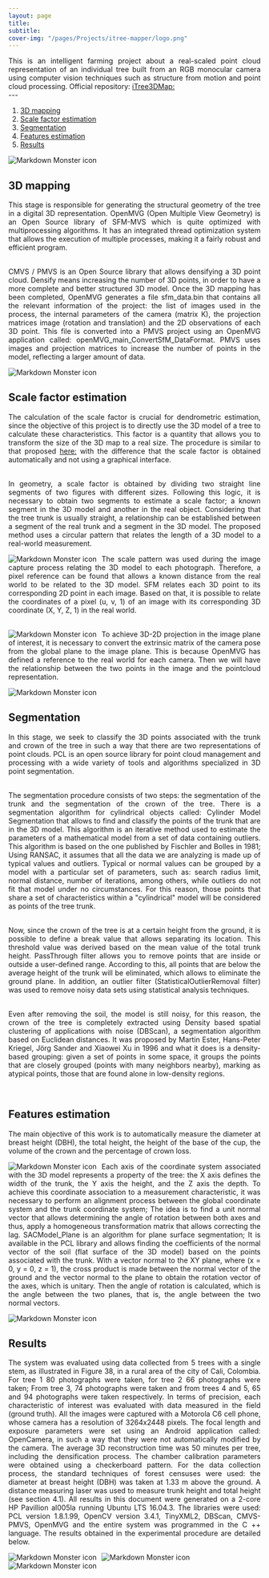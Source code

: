 ```yaml
---
layout: page
title: 
subtitle: 
cover-img: "/pages/Projects/itree-mapper/logo.png"
---
```

<div style="text-align: justify ">
This is an intelligent farming project about a real-scaled point cloud representation of an individual tree built from an RGB monocular camera using computer vision techniques such as structure from motion and point cloud processing. Official repository: <a href="https://github.com/danielTobon43/iTree3DMap">iTree3DMap:</a> 
</div>
---

1.	[3D mapping](#3D-mapping)
2.	[Scale factor estimation](#2.-Scale-factor-estimation)
3.	[Segmentation](#Segmentation)
4.	[Features estimation](#Features-estimation)
5.  [Results](#Results)

<img src="/pages/Projects/itree-mapper/pipeline.png"
     alt="Markdown Monster icon"
     style="float: left; margin-right: 10px;" />
<br>

## 3D mapping
<div style="text-align: justify ">
 This stage is responsible for generating the structural geometry of the tree in a digital 3D representation. OpenMVG (Open Multiple View Geometry) is an Open Source library of SFM-MVS which is quite optimized with multiprocessing algorithms. It has an integrated thread optimization system that allows the execution of multiple processes, making it a fairly robust and efficient program. <br><br>

 CMVS / PMVS is an Open Source library that allows densifying a 3D point cloud. Densify means increasing the number of 3D points, in order to have a more complete and better structured 3D model. Once the 3D mapping has been completed, OpenMVG generates a file sfm_data.bin that contains all the relevant information of the project: the list of images used in the process, the internal parameters of the camera (matrix K), the projection matrices image (rotation and translation) and the 2D observations of each 3D point. This file is converted into a PMVS project using an OpenMVG application called: openMVG_main_ConvertSfM_DataFormat. PMVS uses images and projection matrices to increase the number of points in the model, reflecting a larger amount of data.
</div>

<img src="/pages/Projects/itree-mapper/mapping.png"
     alt="Markdown Monster icon"
     style="float: left; margin-right: 10px;" /> 
<br>

## Scale factor estimation
<div style="text-align: justify ">
The calculation of the scale factor is crucial for dendrometric estimation, since the objective of this project is to directly use the 3D model of a tree to calculate these characteristics. This factor is a quantity that allows you to transform the size of the 3D map to a real size. The procedure is similar to that proposed <a href="https://openmvg.readthedocs.io/en/latest/software/ui/SfM/control_points_registration/GCP/">here:</a> with the difference that the scale factor is obtained automatically and not using a graphical interface.<br><br>

In geometry, a scale factor is obtained by dividing two straight line segments of two figures with different sizes. Following this logic, it is necessary to obtain two segments to estimate a scale factor; a known segment in the 3D model and another in the real object. Considering that the tree trunk is usually straight, a relationship can be established between a segment of the real trunk and a segment in the 3D model.
The proposed method uses a circular pattern that relates the length of a 3D model to a real-world measurement.
</div>

<img src="/pages/Projects/itree-mapper/scale-factor-relation.png"
     alt="Markdown Monster icon"
     style="float: left; margin-right: 10px;" /> 

<div style="text-align: justify ">
The scale pattern was used during the image capture process relating the 3D model to each photograph. Therefore, a pixel reference can be found that allows a known distance from the real world to be related to the 3D model. SFM relates each 3D point to its corresponding 2D point in each image. Based on that, it is possible to relate the coordinates of a pixel (u, v, 1) of an image with its corresponding 3D coordinate (X, Y, Z, 1) in the real world.
</div><br>

<img src="/pages/Projects/itree-mapper/scale.png"
     alt="Markdown Monster icon"
     style="float: left; margin-right: 10px;" /> 

<div style="text-align: justify ">
To achieve 3D-2D projection in the image plane of interest, it is necessary to convert the extrinsic matrix of the camera pose from the global plane to the image plane. This is because OpenMVG has defined a reference to the real world for each camera. Then we will have the relationship between the two points in the image and the pointcloud representation.
</div>

<img src="/pages/Projects/itree-mapper/scale-result.png"
     alt="Markdown Monster icon"
     style="float: left; margin-right: 10px;" /> 
<br>

## Segmentation
<div style="text-align: justify ">
In this stage, we seek to classify the 3D points associated with the trunk and crown of the tree in such a way that there are two representations of point clouds. PCL is an open source library for point cloud management and processing with a wide variety of tools and algorithms specialized in 3D point segmentation.<br><br>

The segmentation procedure consists of two steps: the segmentation of the trunk and the segmentation of the crown of the tree. There is a segmentation algorithm for cylindrical objects called: Cylinder Model Segmentation that allows to find and classify the points of the trunk that are in the 3D model. This algorithm is an iterative method used to estimate the parameters of a mathematical model from a set of data containing outliers. This algorithm is based on the one published by Fischler and Bolles in 1981; Using RANSAC, it assumes that all the data we are analyzing is made up of typical values ​​and outliers. Typical or normal values ​​can be grouped by a model with a particular set of parameters, such as: search radius limit, normal distance, number of iterations, among others, while outliers do not fit that model under no circumstances. For this reason, those points that share a set of characteristics within a "cylindrical" model will be considered as points of the tree trunk.<br><br>

Now, since the crown of the tree is at a certain height from the ground, it is possible to define a break value that allows separating its location. This threshold value was derived based on the mean value of the total trunk height. PassThrough filter allows you to remove points that are inside or outside a user-defined range. According to this, all points that are below the average height of the trunk will be eliminated, which allows to eliminate the ground plane. In addition, an outlier filter (StatisticalOutlierRemoval filter) was used to remove noisy data sets using statistical analysis techniques.<br><br>

Even after removing the soil, the model is still noisy, for this reason, the crown of the tree is completely extracted using Density based spatial clustering of applications with noise (DBScan), a segmentation algorithm based on Euclidean distances. It was proposed by Martin Ester, Hans-Peter Kriegel, Jörg Sander and Xiaowei Xu in 1996 and what it does is a density-based grouping: given a set of points in some space, it groups the points that are closely grouped (points with many neighbors nearby), marking as atypical points, those that are found alone in low-density regions.
</div><br>

## Features estimation
<div style="text-align: justify ">
The main objective of this work is to automatically measure the diameter at breast height (DBH), the total height, the height of the base of the cup, the volume of the crown and the percentage of crown loss.
</div>

<img src="/pages/Projects/itree-mapper/dendrometric.png"
     alt="Markdown Monster icon"
     style="float: left; margin-right: 10px;" /> 

<div style="text-align: justify ">
Each axis of the coordinate system associated with the 3D model represents a property of the tree: the X axis defines the width of the trunk, the Y axis the height, and the Z axis the depth. To achieve this coordinate association to a measurement characteristic, it was necessary to perform an alignment process between the global coordinate system and the trunk coordinate system; The idea is to find a unit normal vector that allows determining the angle of rotation between both axes and thus, apply a homogeneous transformation matrix that allows correcting the lag. SACModel_Plane is an algorithm for plane surface segmentation; It is available in the PCL library and allows finding the coefficients of the normal vector of the soil (flat surface of the 3D model) based on the points associated with the trunk. With a vector normal to the XY plane, where (x = 0, y = 0, z = 1), the cross product is made between the normal vector of the ground and the vector normal to the plane to obtain the rotation vector of the axes, which is unitary. Then the angle of rotation is calculated, which is the angle between the two planes, that is, the angle between the two normal vectors. 
</div>

<img src="/pages/Projects/itree-mapper/percentage-canopy.png"
     alt="Markdown Monster icon"
     style="float: left; margin-right: 10px;" />
<br>

## Results
<div style="text-align: justify ">
The system was evaluated using data collected from 5 trees with a single stem, as illustrated in Figure 38, in a rural area of ​​the city of Cali, Colombia. For tree 1 80 photographs were taken, for tree 2 66 photographs were taken; From tree 3, 74 photographs were taken and from trees 4 and 5, 65 and 94 photographs were taken respectively. In terms of precision, each characteristic of interest was evaluated with data measured in the field (ground truth). All the images were captured with a Motorola C6 cell phone, whose camera has a resolution of 3264x2448 pixels. The focal length and exposure parameters were set using an Android application called: OpenCamera, in such a way that they were not automatically modified by the camera. The average 3D reconstruction time was 50 minutes per tree, including the densification process. The chamber calibration parameters were obtained using a checkerboard pattern. For the data collection process, the standard techniques of forest censuses were used: the diameter at breast height (DBH) was taken at 1.33 m above the ground. A distance measuring laser was used to measure trunk height and total height (see section 4.1). All results in this document were generated on a 2-core HP Pavillion al005la running Ubuntu LTS 16.04.3. The libraries were used: PCL version 1.8.1.99, OpenCV version 3.4.1, TinyXML2, DBScan, CMVS-PMVS, OpenMVG and the entire system was programmed in the C ++ language. The results obtained in the experimental procedure are detailed below.
</div>

<img src="/pages/Projects/itree-mapper/dataset.png"
     alt="Markdown Monster icon"
     style="float: left; margin-right: 10px;" /> 

<img src="/pages/Projects/itree-mapper/results.png"
     alt="Markdown Monster icon"
     style="float: left; margin-right: 10px;" /> 

<img src="/pages/Projects/itree-mapper/last_res.png"
     alt="Markdown Monster icon"
     style="float: left; margin-right: 10px;" /> 
